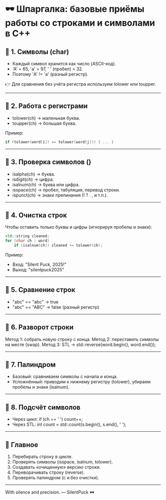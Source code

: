 # 🕶 Шпаргалка: базовые приёмы работы со строками и символами в C++

## 🔹 1. Символы (char)
- Каждый символ хранится как число (ASCII-код).
- 'A' = 65, 'a' = 97, ' ' (пробел) = 32.
- Поэтому 'A' != 'a' (разный регистр).

👉 Для сравнения без учёта регистра используем tolower или toupper.

---

## 🔹 2. Работа с регистрами
- tolower(ch) → маленькая буква.
- toupper(ch) → большая буква.

Пример:
```cpp
if (tolower(word[i]) == tolower(word[j])) { ... }
```

---

## 🔹 3. Проверка символов (<cctype>)
- isalpha(ch) → буква.
- isdigit(ch) → цифра.
- isalnum(ch) → буква или цифра.
- isspace(ch) → пробел, табуляция, перевод строки.
- ispunct(ch) → знаки препинания (! ? . , и т.п.).

---

## 🔹 4. Очистка строк
Чтобы оставить только буквы и цифры (игнорируя пробелы и знаки):

```cpp
std::string cleaned;
for (char ch : word)
    if (isalnum(ch)) cleaned += tolower(ch);
```

Пример:
- Вход: "Silent Puck, 2025!"
- Выход: "silentpuck2025"

---

## 🔹 5. Сравнение строк
- "abc" == "abc" → true
- "abc" == "ABC" → false (разный регистр)

---

## 🔹 6. Разворот строки
Метод 1: собрать новую строку с конца.
Метод 2: переставить символы на месте (swap).
Метод 3: STL → std::reverse(word.begin(), word.end());

---

## 🔹 7. Палиндром
- Базовый: сравниваем символы с начала и конца.
- Усложнённый: приводим к нижнему регистру (tolower), убираем пробелы и знаки (isalnum).

---

## 🔹 8. Подсчёт символов
- Через цикл: if (ch == ' ') count++;
- Через STL: int count = std::count(s.begin(), s.end(), ' ');

---

## 🎯 Главное
1. Перебирать строку в цикле.
2. Проверять символы (isspace, isalnum, tolower).
3. Создавать «очищенную» версию строки.
4. Переворачивать строку (reverse).
5. Проверять палиндром (с и без очистки).

---

With silence and precision. — SilentPuck 🕶️
